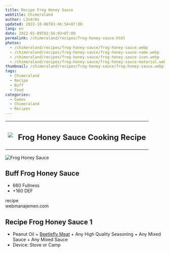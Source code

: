 ```yaml
---
title: Recipe Frog Honey Sauce
webtitle: Chimeraland
author: L3n4r0x
updated: 2022-10-06T03:46:54+07:00
lang: en
date: 2022-01-09T02:56:03+07:00
permalink: /chimeraland/recipes/frog-honey-sauce.html
photos:
  - /chimeraland/recipes/frog-honey-sauce/frog-honey-sauce.webp
  - /chimeraland/recipes/frog-honey-sauce/frog-honey-sauce-name.webp
  - /chimeraland/recipes/frog-honey-sauce/frog-honey-sauce-icon.webp
  - /chimeraland/recipes/frog-honey-sauce/frog-honey-sauce-material.webp
thumbnail: /chimeraland/recipes/frog-honey-sauce/frog-honey-sauce.webp
tags:
  - Chimeraland
  - Recipe
  - Buff
  - Food
categories:
  - Games
  - Chimeraland
  - Recipes
---
```


<section id="bootstrap-wrapper"><link rel="stylesheet" href="https://cdn.statically.io/gh/dimaslanjaka/Web-Manajemen/40ac3225/css/bootstrap-4.5-wrapper.css"/><div class="row mb-2"><div class="col-md-12 mb-2"><table class="table" id="post-info"><tbody><tr><td><img class="d-inline-block me-2" src="/chimeraland/recipes/frog-honey-sauce/frog-honey-sauce-icon.webp" width="auto" height="auto"/></td><td><h1 class="fs-5">Frog Honey Sauce Cooking Recipe</h1></td></tr></tbody></table></div></div><div class="card mb-2"><div class="row g-0"><div class="col-sm-4 position-relative mb-2"><img src="/chimeraland/recipes/frog-honey-sauce/frog-honey-sauce-material.webp" class="card-img fit-cover w-100 h-100" alt="Frog Honey Sauce" data-fancybox="true"/></div><div class="col-sm-8 mb-2"><div class="card-body"><h2 class="card-title fs-5">Buff Frog Honey Sauce</h2><div class="card-text"><ul><li>660 Fullness</li><li>+160 DEF</li></ul></div><span class="badge rounded-pill bg-dark">recipe</span></div><div class="card-footer text-end text-muted">webmanajemen.com</div></div></div></div><div class="row mb-2"><div class="col-12 col-lg-6 recipe-item mb-2"><div class="card"><div class="card-body"><h2 class="card-title fs-5">Recipe Frog Honey Sauce 1</h2><div class="card-text"><ul><li>Peanut Oil<span> + </span><a class="text-decoration-none" href="/chimeraland/materials/beetlefly-meat.html">Beetlefly Meat</a><span> + </span>Any High Quality Seasoning<span> + </span>Any Mixed Sauce<span> + </span>Any Mixed Sauce</li><li>Device: Stove or Camp</li></ul></div></div></div></div></div></section>